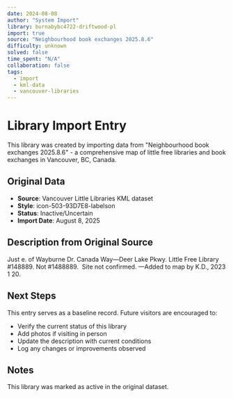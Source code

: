 ```yaml
---
date: 2024-08-08
author: "System Import"
library: burnabybc4722-driftwood-pl
import: true
source: "Neighbourhood book exchanges 2025.8.6"
difficulty: unknown
solved: false
time_spent: "N/A"
collaboration: false
tags:
  - import
  - kml-data
  - vancouver-libraries
---
```


# Library Import Entry

This library was created by importing data from "Neighbourhood book exchanges 2025.8.6" - a comprehensive map of little free libraries and book exchanges in Vancouver, BC, Canada.

## Original Data

- **Source**: Vancouver Little Libraries KML dataset
- **Style**: icon-503-93D7E8-labelson
- **Status**: Inactive/Uncertain
- **Import Date**: August 8, 2025

## Description from Original Source

Just e. of Wayburne Dr.
Canada Way—Deer Lake Pkwy.
Little Free Library #148889.
Not #1488889.  Site not confirmed.
—Added to map by K.D., 2023 1 20.



## Next Steps

This entry serves as a baseline record. Future visitors are encouraged to:
- Verify the current status of this library
- Add photos if visiting in person
- Update the description with current conditions
- Log any changes or improvements observed

## Notes

This library was marked as active in the original dataset.
